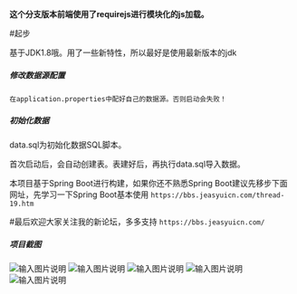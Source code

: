**这个分支版本前端使用了requirejs进行模块化的js加载。**

#起步

基于JDK1.8哦。用了一些新特性，所以最好是使用最新版本的jdk

##### 修改数据源配置
	在application.properties中配好自己的数据源。否则启动会失败！

##### 初始化数据

data.sql为初始化数据SQL脚本。

首次启动后，会自动创建表。表建好后，再执行data.sql导入数据。


本项目基于Spring Boot进行构建，如果你还不熟悉Spring Boot建议先移步下面网址，先学习一下Spring Boot基本使用
`https://bbs.jeasyuicn.com/thread-19.htm`

#最后欢迎大家关注我的新论坛，多多支持
`https://bbs.jeasyuicn.com/`

##### 项目截图

![输入图片说明](https://git.oschina.net/uploads/images/2017/0629/172822_51c49f23_82.jpeg "在这里输入图片标题")
![输入图片说明](https://git.oschina.net/uploads/images/2017/0629/172839_4dfed0a7_82.png "在这里输入图片标题")
![输入图片说明](https://git.oschina.net/uploads/images/2017/0629/172850_c9e792c7_82.png "在这里输入图片标题")
![输入图片说明](https://git.oschina.net/uploads/images/2017/0629/172858_0532ae19_82.png "在这里输入图片标题")
![输入图片说明](https://git.oschina.net/uploads/images/2017/0705/120458_8655b1e8_82.jpeg "在这里输入图片标题")